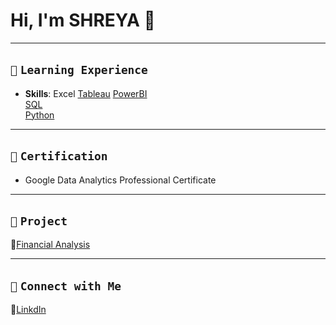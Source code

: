 # Hi, I'm SHREYA 👋  
---

## `📘` **`Learning Experience`**

- **Skills**:
Excel
[Tableau](https://public.tableau.com/app/profile/shreyashetty./vizzes)
[PowerBI](https://github.com/shreyashetty-1/PowerBI-.git)                                     
[SQL](https://github.com/shreyashetty-1/SQL.git)             
[Python](https://github.com/shreyashetty-1/Python.git)


 ---
 
## `📜` **`Certification`**
- Google Data Analytics Professional Certificate

---

## `📂` **`Project`**                            
🔗[Financial Analysis](https://github.com/shreyashetty-1/Financial-Analysis.git)                      

   ---

## `📧` **`Connect with Me`** 
🔗[LinkdIn](https://www.linkedin.com/in/shreya-shetty-070037245/)



